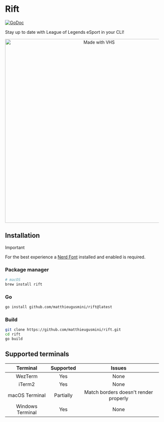 # Rift

<a href="https://pkg.go.dev/github.com/matthieugusmini/lolesport?tab=doc"><img src="https://godoc.org/github.com/golang/gddo?status.svg" alt="GoDoc"></a>

Stay up to date with League of Legends eSport in your CLI!

<p align="center">
  <img src="https://vhs.charm.sh/vhs-qNLXPtOyroqVdMQv9jLd6.gif" alt="Made with VHS" width=600>
</p>

## Installation
> [!IMPORTANT]
> For the best experience a [Nerd Font](https://www.nerdfonts.com/) installed and enabled is required.

### Package manager

```bash
# macOS
brew install rift
```

### Go

```bash
go install github.com/matthieugusmini/rift@latest
```

### Build

```bash
git clone https://github.com/matthieugusmini/rift.git
cd rift
go build
```

## Supported terminals

| Terminal          | Supported | Issues                                |
|:-----------------:|:---------:|:-------------------------------------:|
| WezTerm           | Yes       | None                                  |
| iTerm2            | Yes       | None                                  |
| macOS Terminal    | Partially | Match borders doesn't render properly |
| Windows Terminal  | Yes       | None                                  |
